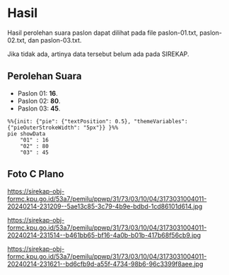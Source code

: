 # Hasil

Hasil perolehan suara paslon dapat dilihat pada file paslon-01.txt, paslon-02.txt, dan paslon-03.txt.

Jika tidak ada, artinya data tersebut belum ada pada SIREKAP.

## Perolehan Suara

 * Paslon 01: **16**.
 * Paslon 02: **80**.
 * Paslon 03: **45**.

```mermaid
%%{init: {"pie": {"textPosition": 0.5}, "themeVariables": {"pieOuterStrokeWidth": "5px"}} }%%
pie showData
    "01" : 16
    "02" : 80
    "03" : 45
```
## Foto C Plano

https://sirekap-obj-formc.kpu.go.id/53a7/pemilu/ppwp/31/73/03/10/04/3173031004011-20240214-231209--5ae13c85-3c79-4b9e-bdbd-1cd86101d614.jpg

https://sirekap-obj-formc.kpu.go.id/53a7/pemilu/ppwp/31/73/03/10/04/3173031004011-20240214-231514--b461bb65-bf16-4a0b-b01b-417b68f56cb9.jpg

https://sirekap-obj-formc.kpu.go.id/53a7/pemilu/ppwp/31/73/03/10/04/3173031004011-20240214-231621--bd6cfb9d-a55f-4734-98b6-96c3399f8aee.jpg
